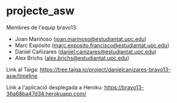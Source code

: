 # projecte_asw
Membres de l'equip bravo13:
- Joan Mariñoso (joan.marinoso@estudiantat.upc.edu)
- Marc Expósito (marc.exposito.francisco@estudiantat.upc.edu)
- Daniel Cañizares (daniel.canizares@estudiantat.upc.edu)
- Alex Brichs (alex.brichs@estudiantat.upc.edu)

Link al Taiga: https://tree.taiga.io/project/danielcanizares-bravo13-asw/timeline

Link a l'aplicació desplegada a Heroku: https://bravo13-36a68ba47d34.herokuapp.com/